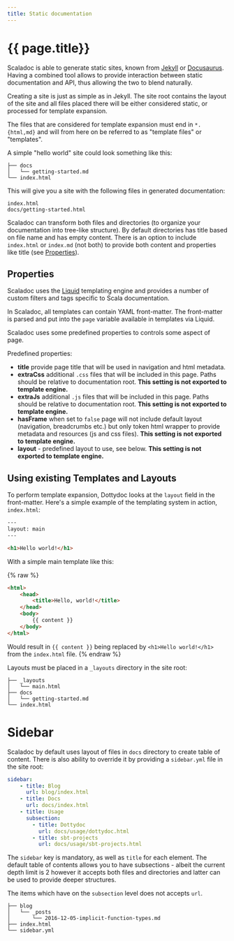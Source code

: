 ```yaml
---
title: Static documentation
---
```


# {{ page.title}}

Scaladoc is able to generate static sites, known from [Jekyll](http://jekyllrb.com/) or [Docusaurus](https://docusaurus.io/).
Having a combined tool allows to provide interaction between static documentation and API, thus allowing the two to blend naturally.

Creating a site is just as simple as in Jekyll. The site root contains the
layout of the site and all files placed there will be either considered static,
or processed for template expansion.

The files that are considered for template expansion must end in `*.{html,md}`
and will from here on be referred to as "template files" or "templates".

A simple "hello world" site could look something like this:

```
├── docs
│   └── getting-started.md
└── index.html
```

This will give you a site with the following files in generated documentation:

```
index.html
docs/getting-started.html
```

Scaladoc can transform both files and directories (to organize your documentation into tree-like structure). By default directories has title based on file name and has empty content. There is an option to include `index.html` or `index.md` (not both) to provide both content and properties like title (see [Properties](#properties)).

## Properties

Scaladoc uses the [Liquid](https://shopify.github.io/liquid/) templating engine
and provides a number of custom filters and tags specific to Scala
documentation.

In Scaladoc, all templates can contain YAML front-matter. The front-matter
is parsed and put into the `page` variable available in templates via Liquid.

Scaladoc uses some predefined properties to controls some aspect of page.

Predefined properties:

 - **title** provide page title that will be used in navigation and html metadata.
 - **extraCss** additional `.css` files that will be included in this page. Paths should be relative to documentation root. **This setting is not exported to template engine.**
 - **extraJs** additional `.js` files that will be included in this page. Paths should be relative to documentation root. **This setting is not exported to template engine.**
 - **hasFrame** when set to `false` page will not include default layout (navigation, breadcrumbs etc.) but only token html wrapper to provide metadata and resources (js and css files). **This setting is not exported to template engine.**
- **layout** - predefined layout to use, see below. **This setting is not exported to template engine.**


## Using existing Templates and Layouts

To perform template expansion, Dottydoc looks at the `layout` field in the front-matter.
Here's a simple example of the templating system in action, `index.html`:

```html
---
layout: main
---

<h1>Hello world!</h1>
```

With a simple main template like this:

{% raw %}
```html
<html>
    <head>
        <title>Hello, world!</title>
    </head>
    <body>
        {{ content }}
    </body>
</html>
```

Would result in `{{ content }}` being replaced by `<h1>Hello world!</h1>` from
the `index.html` file.
{% endraw %}

Layouts must be placed in a `_layouts` directory in the site root:

```
├── _layouts
│   └── main.html
├── docs
│   └── getting-started.md
└── index.html
```

Sidebar
=======
Scaladoc by default uses layout of files in `docs` directory to create table of content. There is also ability to override it by providing a `sidebar.yml` file in the site root:

```yaml
sidebar:
    - title: Blog
      url: blog/index.html
    - title: Docs
      url: docs/index.html
    - title: Usage
      subsection:
        - title: Dottydoc
          url: docs/usage/dottydoc.html
        - title: sbt-projects
          url: docs/usage/sbt-projects.html
```

The `sidebar` key is mandatory, as well as `title` for each element. The
default table of contents allows you to have subsections - albeit the current
depth limit is 2 however it accepts both files and directories and latter can be used to provide deeper structures.

The items which have on the `subsection` level does not accepts `url`.

```
├── blog
│   └── _posts
│       └── 2016-12-05-implicit-function-types.md
├── index.html
└── sidebar.yml
```
